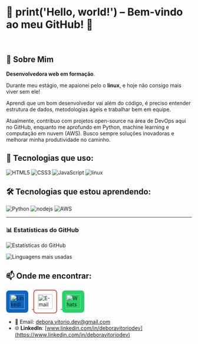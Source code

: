 # 🚀 print('Hello, world!') – Bem-vindo ao meu GitHub! 👋
<br>

## 🌟 Sobre Mim
<p><strong>Desenvolvedora web em formação</strong>.</p>

<p>Durante meu estágio, me apaionei pelo o <strong>linux</strong>, e hoje não consigo mais viver sem ele!</p>

<p>Aprendi que um bom desenvolvedor vai além do código, é preciso entender estrutura de dados, metodologias ágeis e trabalhar bem em equipe.</p>

<p>Atualmente, contribuo com projetos open-source na área de DevOps aqui no GitHub, enquanto me aprofundo em Python, machine learning e computação em nuvem (AWS). Busco sempre soluções inovadoras e melhorar minha produtividade no caminho.</p>

 ## 🚀 Tecnologias que uso:

<div>
  <img src="https://img.icons8.com/color/96/000000/html-5.png" alt="HTML5"/>
  <img src="https://img.icons8.com/color/96/000000/css3.png" alt="CSS3"/>
  <img src="https://img.icons8.com/color/96/000000/javascript.png" alt="JavaScript"/>
  <img src="https://img.icons8.com/color/96/000000/linux.png" alt="linux"/>
</div>

## 🛠 Tecnologias que estou aprendendo:
<div>
  <img src="https://img.icons8.com/color/96/000000/python.png" alt="Python"/>
  <img src="https://img.icons8.com/color/96/000000/nodejs.png" alt="nodejs"/>
  <img src="https://img.icons8.com/color/96/000000/amazon-web-services.png" alt="AWS"/>
</div>

---

### 📊 Estatísticas do GitHub  


![Estatísticas do GitHub](https://github-readme-stats.vercel.app/api?username=deborasouza01&show_icons=true&theme=dark)  

![Linguagens mais usadas](https://github-readme-stats.vercel.app/api/top-langs/?username=deborasouza01&layout=compact&theme=dark)


## 📫 Onde me encontrar:

<div>
  <!-- Botão do LinkedIn -->
<a href="https://www.linkedin.com/in/deboravitoriodev" target="_blank">
    <img src="https://cdnjs.cloudflare.com/ajax/libs/font-awesome/4.7.0/icons/linkedin.svg" alt="LinkedIn" style="width: 40px; height: 40px; background-color: #0A66C2; padding: 10px; border-radius: 8px; margin-right: 10px;"/>
  </a>
  
  <!-- Botão de E-mail -->
  <a href="mailto:debora.vitorio.dev@gmail.com">
    <img src="https://cdnjs.cloudflare.com/ajax/libs/font-awesome/4.7.0/icons/envelope.svg" alt="E-mail" style="width: 40px; height: 40px; background-color: #ffffff; border: 2px solid #D14836; padding: 10px; border-radius: 8px; margin-right: 10px;"/>
  </a>

  <!-- Botão WhatsApp (verde) -->
  <a href="https://wa.me/5521992126111" target="_blank">
    <img src="https://upload.wikimedia.org/wikipedia/commons/6/6b/WhatsApp.svg" alt="WhatsApp" style="width: 40px; height: 40px; background-color: #25D366; padding: 10px; border-radius: 8px; margin-right: 10px;"/>
  </a>
</div>




- 💌 Email: [debora.vitorio.dev@gmail.com](mailto:debora.vitorio.dev@gmail.com)
- 🌐 **LinkedIn**: [www.linkedin.com/in/deboravitoriodev](https://www.linkedin.com/in/deboravitoriodev)
